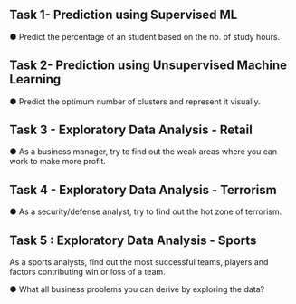 ## Task 1- Prediction using Supervised ML
● Predict the percentage of an student based on the no. of study hours.

## Task 2- Prediction using Unsupervised Machine Learning
●  Predict the optimum number of clusters and represent it visually.

## Task 3 - Exploratory Data Analysis - Retail
● As a business manager, try to find out the weak areas where you can work to make more profit.

## Task 4 - Exploratory Data Analysis - Terrorism
● As a security/defense analyst, try to find out the hot zone of terrorism.

## Task 5 : Exploratory Data Analysis - Sports
As a sports analysts, find out the most successful teams, players and factors contributing win or loss of a team.



● What all business problems you can derive by exploring the data?





